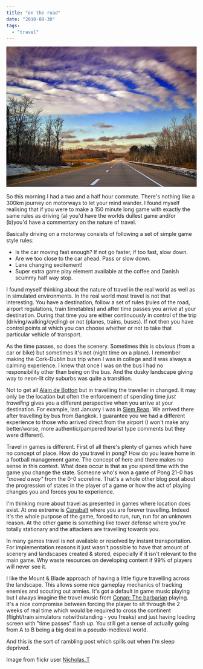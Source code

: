 ```yaml
---
title: "on the road"
date: "2010-08-30"
tags: 
  - "travel"
---
```


![](/assets/img/on_the_Road_web.jpg "on_the_Road_web")

So this morning I had a two and a half hour commute. There's nothing like a 300km journey on motorways to let your mind wander. I found myself realising that if you were to make a 150 minute long game with exactly the same rules as driving (a) you'd have the worlds dullest game and/or (b)you'd have a commentary on the nature of travel.

Basically driving on a motorway consists of following a set of simple game style rules:

- Is the car moving fast enough? If not go faster, if too fast, slow down.
- Are we too close to the car ahead. Pass or slow down.
- Lane changing excitement!
- Super extra game play element available at the coffee and Danish scummy half way stop.

I found myself thinking about the nature of travel in the real world as well as in simulated environments. In the real world most travel is not that interesting. You have a destination, follow a set of rules (rules of the road, airport regulations, train timetables) and after time passes you arrive at your destination. During that time you are either continuously in control of the trip (driving/walking/cycling) or not (planes, trains, buses). If not then you have control points at which you can choose whether or not to take that particular vehicle of transport.

As the time passes, so does the scenery. Sometimes this is obvious (from a car or bike) but sometimes it's not (night time on a plane). I remember making the Cork-Dublin bus trip when I was in college and it was always a calming experience. I knew that once I was on the bus I had no responsibility other than being on the bus. And the dusky landscape giving way to neon-lit city suburbs was quite a transition.

Not to get all [Alain de Botton](http://en.wikipedia.org/wiki/Alain_de_Botton) but in travelling the traveller in changed. It may only be the location but often the enforcement of spending time _just travelling_ gives you a different perspective when you arrive at your destination. For example, last January I was in [Siem Reap](http://en.wikipedia.org/wiki/Siem_Reap). We arrived there after travelling by bus from Bangkok. I guarantee you we had a different experience to those who arrived direct from the airport (I won't make any better/worse, more authentic/pampered tourist type comments but they were different).

Travel in games is different. First of all there's plenty of games which have no concept of place. How do you travel in pong? How do you leave home in a football management game. The concept of here and there makes no sense in this context. What does occur is that as you spend time with the game you change the state. Someone who's won a game of Pong 21-0 has _"moved away"_ from the 0-0 scoreline. That's a whole other blog post about the progression of states in the player of a game or how the act of playing changes you and forces you to experience.

I'm thinking more about travel as presented in games where location does exist. At one extreme is [Canabalt](http://www.canabalt.com/) where you are forever travelling. Indeed it's the whole purpose of the game, forced to run, run, run for an unknown reason. At the other game is something like tower defense where you're totally stationary and the attackers are travelling towards you.

In many games travel is not available or resolved by instant transportation. For implementation reasons it just wasn't possible to have that amount of scenery and landscapes created & stored, especially if it isn't relevant to the main game. Why waste resources on developing content if 99% of players will never see it.

I like the Mount & Blade approach of having a little figure travelling across the landscape. This allows some nice gameplay mechanics of tracking enemies and scouting out armies. It's got a default in game music playing but I always imagine the travel music from [Conan: The barbarian](http://www.youtube.com/watch?v=XUyOJc3V9Wk&feature=related) playing. It's a nice compromise between forcing the player to sit through the 2 weeks of real time which would be required to cross the continent (flight/train simulators notwithstanding - you freaks) and just having loading screen with "time passes" flash up. You still get a sense of actually going from A to B being a big deal in a pseudo-medieval world.

And this is the sort of rambling post which spills out when I'm sleep deprived.

Image from flickr user [Nicholas\_T](http://www.flickr.com/photos/nicholas_t/)
